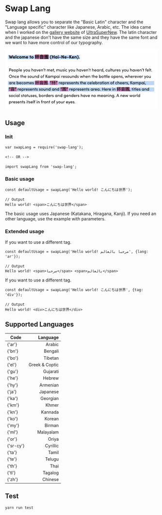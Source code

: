# Swap Lang

Swap lang allows you to separate the "Basic Latin" character and the "Language specific" character like Japanese, Arabic, etc.
The idea came when I worked on the [gallery website](https://gallery.ultrasupernew.com/) of  [UltraSuperNew](https://ultrasupernew.com/). The latin character and the japanese don't have the same size and they have the same font and we want to have more control of our typography.

![alt text](https://raw.githubusercontent.com/JulienHe/swap-lang/master/mk/lang.jpg "Example")

## Usage

### Init
```
var swapLang = require('swap-lang');

<!-- OR -->

import swapLang from 'swap-lang';
```

### Basic usage
```
const defaultUsage = swapLang('Hello world! こんにちは世界');

// Output
Hello world! <span>こんにちは世界</span>
```

The basic usage uses Japanese (Katakana, Hiragana, Kanji). If you need an other language, use the example with parameters.


### Extended usage
If you want to use a different tag.
```
const defaultUsage = swapLang('Hello world! مرحبا بالعالم', {lang: 'ar'});

// Output
Hello world! <span>مرحبا</span> <span>بالعالم</span>
```

If you want to use a different tag.
```
const defaultUsage = swapLang('Hello world! こんにちは世界', {tag: 'div'});

// Output
Hello world! <div>こんにちは世界</div>
```

## Supported Languages
| Code          | Language        |
| ------------- |----------------:|
| {'ar'}        | Arabic          |
| {'bn'}        | Bengali         |
| {'bo'}        | Tibetan         |
| {'el'}        | Greek & Coptic  |
| {'gu'}        | Gujarati        |
| {'he'}        | Hebrew          |
| {'hy'}        | Armenian        |
| {'ja'}        | Japanese        |
| {'ka'}        | Georgian        |
| {'km'}        | Khmer           |
| {'kn'}        | Kannada         |
| {'ko'}        | Korean          |
| {'my'}        | Birman          |
| {'ml'}        | Malayalam       |
| {'or'}        | Oriya           |
| {'sr-cy'}     | Cyrillic        |
| {'ta'}        | Tamil           |
| {'te'}        | Telugu          |
| {'th'}        | Thai            |
| {'tl'}        | Tagalog         |
| {'zh'}        | Chinese         |

## Test
```
yarn run test
```